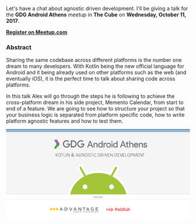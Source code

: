 Let's have a chat about agnostic driven development. I'll be giving a talk for the **GDG Android Athens** meetup in **The Cube** on **Wednesday, October 11, 2017**.

[**Register on Meetup.com**](https://www.meetup.com/GDG-Android-Athens/events/243355431/)

### Abstract

Sharing the same codebase across different platforms is the number one dream to many developers. With Kotlin being the new official language for Android and it being already used on other platforms such as the web (and eventually iOS), it is the perfect time to talk about sharing code across platforms.

In this talk Alex will go through the steps he is following to achieve the cross-platform dream in his side project, Memento Calendar, from start to end of a feature. We are going to see how to structure your project so that your business logic is separated from platform specific code, how to write platform agnostic features and how to test them.

[![GDG Adroid Athens](https://raw.githubusercontent.com/alexstyl/alexstyl.github.io/master/images/gdg_android_athens_platform_agnostic.png)](https://www.meetup.com/GDG-Android-Athens/events/243355431/)
